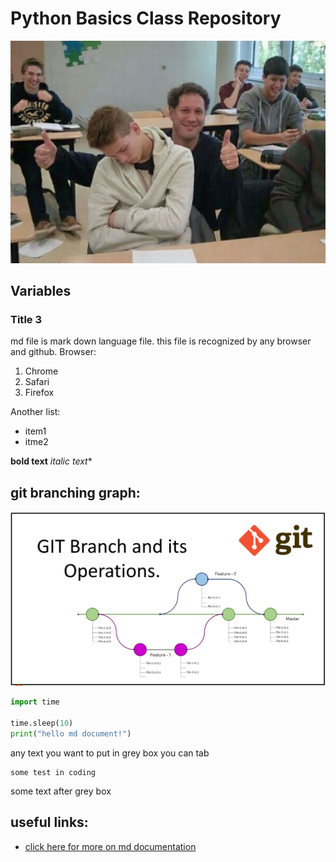# Python Basics Class Repository

![classpic](data/funny_class.jpg)

## Variables
### Title 3

md file is mark down language file. this file is recognized by any browser and github.
Browser:
1. Chrome
2. Safari
3. Firefox

Another list:
- item1
- itme2

**bold text**
*italic text**

## git branching graph:

![git branching](data/git_branching.png)


```python
import time

time.sleep(10)
print("hello md document!")
```

any text you want to put in grey box you can tab

    some test in coding

some text after grey box

## useful links:
- [click here for more on md documentation](https://docs.github.com/en/get-started/writing-on-github/getting-started-with-writing-and-formatting-on-github/basic-writing-and-formatting-syntax)



